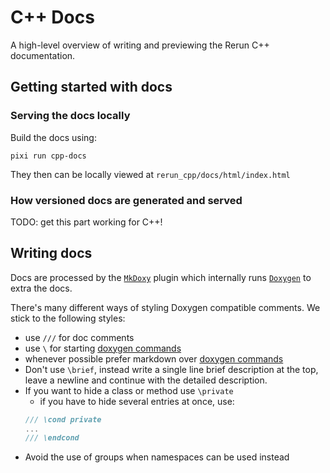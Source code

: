 # C++ Docs

A high-level overview of writing and previewing the Rerun C++ documentation.

## Getting started with docs

### Serving the docs locally
Build the docs using:
```
pixi run cpp-docs
```
They then can be locally viewed at `rerun_cpp/docs/html/index.html`

### How versioned docs are generated and served
TODO: get this part working for C++!


## Writing docs
Docs are processed by the [`MkDoxy`](https://github.com/JakubAndrysek/MkDoxy) plugin
which internally runs [`Doxygen`](https://www.doxygen.nl/) to extra the docs.

There's many different ways of styling Doxygen compatible comments.
We stick to the following styles:

* use `///` for doc comments
* use `\` for starting [doxygen commands](https://www.doxygen.nl/manual/commands.html)
* whenever possible prefer markdown over [doxygen commands](https://www.doxygen.nl/manual/commands.html)
* Don't use `\brief`, instead write a single line brief description at the top, leave a newline and continue with the detailed description.
* If you want to hide a class or method use `\private`
    * if you have to hide several entries at once, use:
    ```cpp
    /// \cond private
    ...
    /// \endcond
    ```
* Avoid the use of groups when namespaces can be used instead
